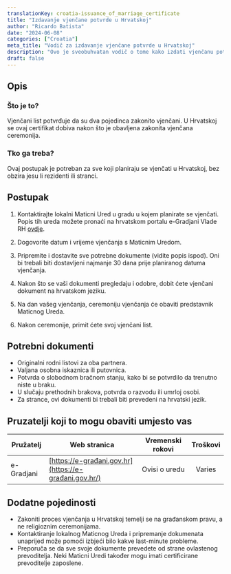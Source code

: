 ```yaml
---
translationKey: croatia-issuance_of_marriage_certificate
title: "Izdavanje vjenčane potvrde u Hrvatskoj"
author: "Ricardo Batista"
date: "2024-06-08"
categories: ["Croatia"]
meta_title: "Vodič za izdavanje vjenčane potvrde u Hrvatskoj"
description: "Ovo je sveobuhvatan vodič o tome kako izdati vjenčanu potvrdu u Hrvatskoj, koji obuhvaća postupak, potrebne dokumente i potencijalne pružatelje usluga."
draft: false
---
```


## Opis
### Što je to?
Vjenčani list potvrđuje da su dva pojedinca zakonito vjenčani. U Hrvatskoj se ovaj certifikat dobiva nakon što je obavljena zakonita vjenčana ceremonija.
### Tko ga treba?
Ovaj postupak je potreban za sve koji planiraju se vjenčati u Hrvatskoj, bez obzira jesu li rezidenti ili stranci.

## Postupak
1. Kontaktirajte lokalni Maticni Ured u gradu u kojem planirate se vjenčati. Popis tih ureda možete pronaći na hrvatskom portalu e-Gradjani Vlade RH [ovdje](https://e-građani.gov.hr/).

2. Dogovorite datum i vrijeme vjenčanja s Maticnim Uredom.

3. Pripremite i dostavite sve potrebne dokumente (vidite popis ispod). Oni bi trebali biti dostavljeni najmanje 30 dana prije planiranog datuma vjenčanja.

4. Nakon što se vaši dokumenti pregledaju i odobre, dobit ćete vjenčani dokument na hrvatskom jeziku.

5. Na dan vašeg vjenčanja, ceremoniju vjenčanja će obaviti predstavnik Maticnog Ureda.

6. Nakon ceremonije, primit ćete svoj vjenčani list.

## Potrebni dokumenti
- Originalni rodni listovi za oba partnera.
- Valjana osobna iskaznica ili putovnica.
- Potvrda o slobodnom bračnom stanju, kako bi se potvrdilo da trenutno niste u braku.
- U slučaju prethodnih brakova, potvrda o razvodu ili umrloj osobi.
- Za strance, ovi dokumenti bi trebali biti prevedeni na hrvatski jezik.

## Pruzatelji koji to mogu obaviti umjesto vas

| Pružatelj        |     Web stranica     |     Vremenski rokovi    |       Troškovi      |
| --------------- | --------------- |  :-------------: | :-------------: |
| e-Gradjani     |  [https://e-građani.gov.hr](https://e-građani.gov.hr/)  |      Ovisi o uredu       |        Varies        |

## Dodatne pojedinosti
- Zakoniti proces vjenčanja u Hrvatskoj temelji se na građanskom pravu, a ne religioznim ceremonijama.
- Kontaktiranje lokalnog Maticnog Ureda i pripremanje dokumenata unaprijed može pomoći izbjeći bilo kakve last-minute probleme.
- Preporuča se da sve svoje dokumente prevedete od strane ovlastenog prevoditelja. Neki Maticni Uredi također mogu imati certificirane prevoditelje zaposlene.